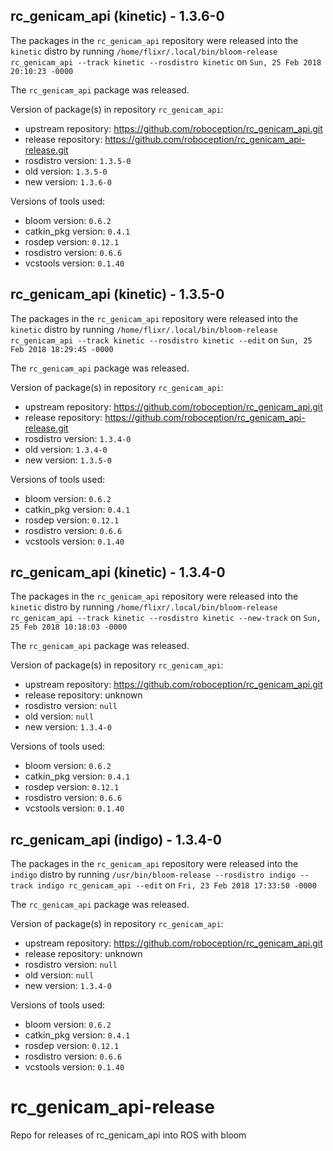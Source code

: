## rc_genicam_api (kinetic) - 1.3.6-0

The packages in the `rc_genicam_api` repository were released into the `kinetic` distro by running `/home/flixr/.local/bin/bloom-release rc_genicam_api --track kinetic --rosdistro kinetic` on `Sun, 25 Feb 2018 20:10:23 -0000`

The `rc_genicam_api` package was released.

Version of package(s) in repository `rc_genicam_api`:

- upstream repository: https://github.com/roboception/rc_genicam_api.git
- release repository: https://github.com/roboception/rc_genicam_api-release.git
- rosdistro version: `1.3.5-0`
- old version: `1.3.5-0`
- new version: `1.3.6-0`

Versions of tools used:

- bloom version: `0.6.2`
- catkin_pkg version: `0.4.1`
- rosdep version: `0.12.1`
- rosdistro version: `0.6.6`
- vcstools version: `0.1.40`


## rc_genicam_api (kinetic) - 1.3.5-0

The packages in the `rc_genicam_api` repository were released into the `kinetic` distro by running `/home/flixr/.local/bin/bloom-release rc_genicam_api --track kinetic --rosdistro kinetic --edit` on `Sun, 25 Feb 2018 18:29:45 -0000`

The `rc_genicam_api` package was released.

Version of package(s) in repository `rc_genicam_api`:

- upstream repository: https://github.com/roboception/rc_genicam_api.git
- release repository: https://github.com/roboception/rc_genicam_api-release.git
- rosdistro version: `1.3.4-0`
- old version: `1.3.4-0`
- new version: `1.3.5-0`

Versions of tools used:

- bloom version: `0.6.2`
- catkin_pkg version: `0.4.1`
- rosdep version: `0.12.1`
- rosdistro version: `0.6.6`
- vcstools version: `0.1.40`


## rc_genicam_api (kinetic) - 1.3.4-0

The packages in the `rc_genicam_api` repository were released into the `kinetic` distro by running `/home/flixr/.local/bin/bloom-release rc_genicam_api --track kinetic --rosdistro kinetic --new-track` on `Sun, 25 Feb 2018 10:18:03 -0000`

The `rc_genicam_api` package was released.

Version of package(s) in repository `rc_genicam_api`:

- upstream repository: https://github.com/roboception/rc_genicam_api.git
- release repository: unknown
- rosdistro version: `null`
- old version: `null`
- new version: `1.3.4-0`

Versions of tools used:

- bloom version: `0.6.2`
- catkin_pkg version: `0.4.1`
- rosdep version: `0.12.1`
- rosdistro version: `0.6.6`
- vcstools version: `0.1.40`


## rc_genicam_api (indigo) - 1.3.4-0

The packages in the `rc_genicam_api` repository were released into the `indigo` distro by running `/usr/bin/bloom-release --rosdistro indigo --track indigo rc_genicam_api --edit` on `Fri, 23 Feb 2018 17:33:50 -0000`

The `rc_genicam_api` package was released.

Version of package(s) in repository `rc_genicam_api`:

- upstream repository: https://github.com/roboception/rc_genicam_api.git
- release repository: unknown
- rosdistro version: `null`
- old version: `null`
- new version: `1.3.4-0`

Versions of tools used:

- bloom version: `0.6.2`
- catkin_pkg version: `0.4.1`
- rosdep version: `0.12.1`
- rosdistro version: `0.6.6`
- vcstools version: `0.1.40`


# rc_genicam_api-release
Repo for releases of rc_genicam_api into ROS with bloom
